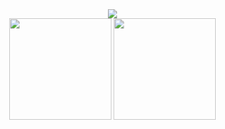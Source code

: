 <div align = "center"><a href = "https://aovent.github.io/"><img src = "https://cdn.discordapp.com/attachments/1091495948821200998/1104775125255065621/aoventlogo.png"></a> </div>

<div align = "center">
  <img height="180em" src = "https://github-readme-stats.vercel.app/api/top-langs/?username=aovent&theme=radical">
  <img height="180em" src ="https://github-readme-stats.vercel.app/api?username=aovent&show_icons=true&theme=radical">
</div>
